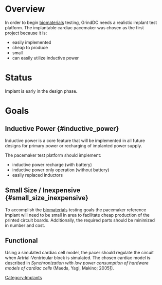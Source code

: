 # Overview

In order to begin [biomaterials](:Category:Biomaterials)
testing, GrindDC needs a realistic implant test platform. The
implantable cardiac pacemaker was chosen as the first project because it
is:

-   easily implemented
-   cheap to produce
-   small
-   can easily utilize inductive power

# Status

Implant is early in the design phase.

# Goals

## Inductive Power {#inductive_power}

Inductive power is a core feature that will be implemented in all future
designs for primary power or recharging of implanted power supply.

The pacemaker test platform should implement:

-   inductive power recharge (with battery)
-   inductive power only operation (without battery)
-   easily replaced inductors

## Small Size / Inexpensive {#small_size_inexpensive}

To accomplish the [biomaterials](:Category:Biomaterials)
testing goals the pacemaker reference implant will need to be small in
area to facilitate cheap production of the printed circuit boards.
Additionally, the required parts should be minimized in number and cost.

## Functional

Using a simulated cardiac cell model, the pacer should regulate the
circuit when Artrial-Ventricular block is simulated. The chosen cardiac
model is described in *Synchronization with low power consumption of
hardware models of cardiac cells* (Maeda, Yagi, Makino;
2005[1](http://dx.doi.org/10.1016/j.biosystems.2004.09.005)).

[Category:Implants](Category:Implants)
